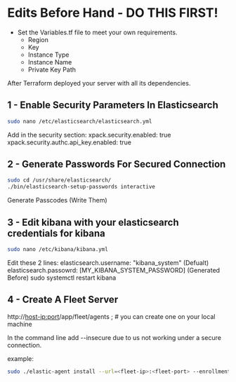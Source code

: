 # Edits Before Hand - DO THIS FIRST!
* Set the Variables.tf file to meet your own requirements.
	* Region
	* Key
	* Instance Type
	* Instance Name
	* Private Key Path

After Terraform deployed your server with all its dependencies.

## 1 - Enable Security Parameters In Elasticsearch
```sh
sudo nano /etc/elasticsearch/elasticsearch.yml
```
Add in the security section:
xpack.security.enabled: true
xpack.security.authc.api_key.enabled: true

## 2 - Generate Passwords For Secured Connection
```sh
sudo cd /usr/share/elasticsearch/
./bin/elasticsearch-setup-passwords interactive
```
Generate Passcodes (Write Them)

## 3 - Edit kibana with your elasticsearch credentials for kibana
```sh
sudo nano /etc/kibana/kibana.yml
```
Edit these 2 lines:
elasticsearch.username: "kibana_system" (Defualt)
elasticsearch.passowrd: [MY_KIBANA_SYSTEM_PASSWORD] (Generated Before)
sudo systemctl restart kibana

## 4 - Create A Fleet Server
http://<host-ip:port>/app/fleet/agents ; # you can create one on your local machine

In the command line add --insecure due to us not working under a secure connection.

example:
```sh
sudo ./elastic-agent install --url=<fleet-ip>:<fleet-port> --enrollment-token=<token> -- insecure
```
